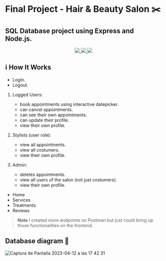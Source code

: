 # Final Project - Hair & Beauty Salon :scissors:
## SQL Database project using Express and Node.js.

<div align="center">
<a href="https://www.expressjs.com/">
    <img src= "https://img.shields.io/badge/express.js-%23404d59.svg?style=for-the-badge&logo=express&logoColor=%2361DAFB"/>
</a>
<a href="https://nodejs.org/es/">
    <img src= "https://img.shields.io/badge/node.js-026E00?style=for-the-badge&logo=node.js&logoColor=white"/>
</a>
<a href="https://developer.mozilla.org/es/docs/Web/JavaScript">
    <img src= "https://img.shields.io/badge/javascipt-EFD81D?style=for-the-badge&logo=javascript&logoColor=black"/>
</a>
 </div>

## ℹ️ How It Works

- Login.
- Logout.


1. Logged Users:
     - book appointments using interactive datepicker.
     - can cancel appointments.
     - can see their own appointments.
     - can update their profile.
     - view their own profile.


2. Stylists (user role):
     - view all appointments.
     - view all costumers.
     - view their own profile.
    


3. Admin:
     - deletes appointments.
     - view all users of the salon (not just costumers).
     - view their own profile.


- Home
- Services
- Treatments
- Reviews

> **Note**
> I created more endpoints on Postman but just could bring up those functionalities on the frontend.


 ## Database diagram :memo:

![Captura de Pantalla 2023-04-12 a las 17 42 31](https://user-images.githubusercontent.com/121962750/236038206-f7e40df0-c1a1-47b3-b609-d7e5d94ddb68.png)

